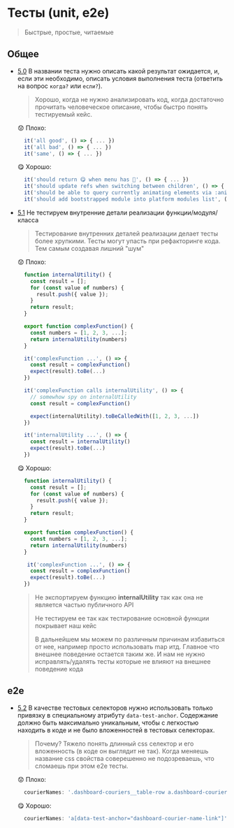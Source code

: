 # Тесты (unit, e2e)

> Быстрые, простые, читаемые

## Общее

<a name="tests-5-0"></a><a name="5.0"></a>

- [5.0](#tests-5-0) В названии теста нужно описать какой результат ожидается, и, если эти необходимо, описать условия выполнения теста (ответить на вопрос `когда?` или `если?`).

  > Хорошо, когда не нужно анализировать код, когда достаточно прочитать человеческое описание, чтобы быстро понять тестируемый кейс.

  😟 Плохо:

  ```ts
    it('all good', () => { ... })
    it('all bad', () => { ... })
    it('same', () => { ... })
  ```

  😋 Хорошо:

  ```ts
    it('should return 😋 when menu has 🍉', () => { ... })
    it('should update refs when switching between children', () => { ... })
    it('should be able to query currently animating elements via :animating', () => { ... })
    it('should add bootstrapped module into platform modules list', () => { ... })
  ```

<a name="tests-5-1"></a><a name="5.1"></a>

- [5.1](#tests-5-1) Не тестируем внутренние детали реализации функции/модуля/класса

  > Тестирование внутренних деталей реализации делает тесты более хрупкими.
  > Тесты могут упасть при рефакторинге кода.
  > Тем самым создавая лишний "шум"

  😟 Плохо:

  ```ts
    function internalUtility() {
      const result = [];
      for (const value of numbers) {
        result.push({ value });
      }
      return result;
    }

    export function complexFunction() {
      const numbers = [1, 2, 3, ...];
      return internalUtility(numbers)
    }

    it('complexFunction ...', () => {
      const result = complexFunction()
      expect(result).toBe(...)
    })

    it('complexFunction calls internalUtility', () => {
      // somewhow spy on internalUtility
      const result = complexFunction()

      expect(internalUtility).toBeCalledWith([1, 2, 3, ...])
    })

    it('internalUtility ...', () => {
      const result = internalUtility()
      expect(result).toBe(...)
    })
  ```

  😋 Хорошо:

  ```ts
    function internalUtility() {
      const result = [];
      for (const value of numbers) {
        result.push({ value });
      }
      return result;
    }

    export function complexFunction() {
      const numbers = [1, 2, 3, ...];
      return internalUtility(numbers)
    }

     it('complexFunction ...', () => {
      const result = complexFunction()
      expect(result).toBe(...)
    })
  ```

  > Не экспортируем функцию **internalUtility** так как она не является частью публичного API
  >
  > Не тестируем ее так как тестирование основной функции покрывает наш кейс
  >
  > В дальнейшем мы можем по различным причинам избавиться от нее, например просто использовать map итд.
  > Главное что внешнее поведение остается таким же. И нам не нужно исправлять/удалять тесты которые не влияют на внешнее поведение кода

## e2e

<a name="tests-5-2"></a><a name="5.2"></a>

- [5.2](#tests-5-2) В качестве тестовых селекторов нужно использовать только привязку в специальному атрибуту `data-test-anchor`. Содержание должно быть максимально уникальным, чтобы с легкостью находить в коде и не было вложенностей в тестовых селекторах.

  > Почему? Тяжело понять длинный css селектор и его вложенность (в коде он выглядит не так). Когда меняешь название css свойства соверешенно не подозреваешь, что сломаешь при этом e2e тесты.

  😟 Плохо:

  ```ts
    courierNames: '.dashboard-couriers__table-row a.dashboard-couriers__courier-name-link',
  ```

  😋 Хорошо:

  ```ts
    courierNames: 'a[data-test-anchor="dashboard-courier-name-link"]',
  ```
